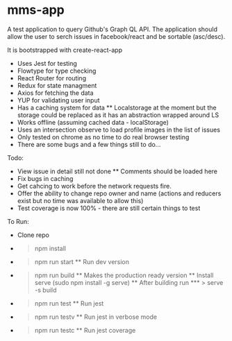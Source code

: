 # mms-app

A test application to query Github's Graph QL API. The application should allow the user to serch issues in facebook/react and be sortable (asc/desc).

It is bootstrapped with create-react-app
* Uses Jest for testing
* Flowtype for type checking
* React Router for routing
* Redux for state managment
* Axios for fetching the data
* YUP for validating user input
* Has a caching system for data
** Localstorage at the moment but the storage could be replaced as it has an abstraction wrapped around LS
* Works offline (assuming cached data - localStorage)
* Uses an intersection observe to load profile images in the list of issues
* Only tested on chrome as no time to do real browser testing
* There are some bugs and a few things still to do... 

Todo:
* View issue in detail still not done
** Comments should be loaded here
* Fix bugs in caching
* Get cahcing to work before the network requests fire.
* Offer the ability to change repo owner and name (actions and reducers exist but no time was available to allow this)
* Test coverage is now 100% - there are still certain things to test

To Run:
* Clone repo
* > npm install
* > npm run start
** Run dev version
* > npm run build
** Makes the production ready version
** Install serve (sudo npm install -g serve)
** After building run
*** > serve -s build
* > npm run test
** Run jest
* > npm run testv
** Run jest in verbose mode
* > npm run testc
** Run jest coverage
